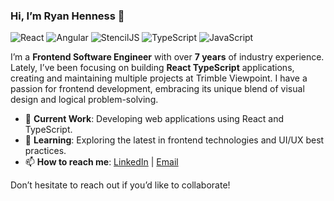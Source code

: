 ### Hi, I’m Ryan Henness 👋
![React](https://img.shields.io/badge/-React-blue)
![Angular](https://img.shields.io/badge/-Angular-red)
![StencilJS](https://img.shields.io/badge/-StencilJS-yellow)
![TypeScript](https://img.shields.io/badge/-TypeScript-%232b95ff)
![JavaScript](https://img.shields.io/badge/-JavaScript-%23fff42b)

I’m a **Frontend Software Engineer** with over **7 years** of industry experience. Lately, I’ve been focusing on building **React TypeScript** applications, creating and maintaining multiple projects at Trimble Viewpoint. I have a passion for frontend development, embracing its unique blend of visual design and logical problem-solving.

- 🔭 **Current Work**: Developing web applications using React and TypeScript.
- 🌱 **Learning**: Exploring the latest in frontend technologies and UI/UX best practices.
- 📫 **How to reach me**: [LinkedIn](https://www.linkedin.com/in/ryan-henness/) | [Email](ryanhenness@gmail.com)

Don’t hesitate to reach out if you’d like to collaborate!     
